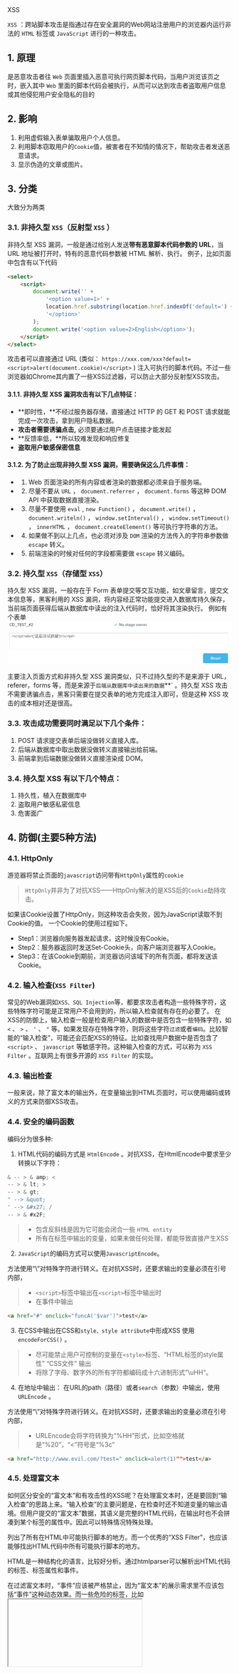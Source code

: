 <div class="title">XSS</div>

`XSS` ：跨站脚本攻击是指通过存在安全漏洞的Web网站注册用户的浏览器内运行非法的 `HTML` 标签或 `JavaScript` 进行的一种攻击。

## 1. 原理

是恶意攻击者往 `Web` 页面里插入恶意可执行网页脚本代码，当用户浏览该页之时，嵌入其中 `Web` 里面的脚本代码会被执行，从而可以达到攻击者盗取用户信息或其他侵犯用户安全隐私的目的

## 2. 影响

1. 利用虚假输入表单骗取用户个人信息。
2. 利用脚本窃取用户的`Cookie`值，被害者在不知情的情况下，帮助攻击者发送恶意请求。
3. 显示伪造的文章或图片。

## 3. 分类

大致分为两类

### 3.1. 非持久型 `XSS`（反射型 `XSS` ）

非持久型 XSS 漏洞，一般是通过给别人发送**带有恶意脚本代码参数的 URL**，当 URL 地址被打开时，特有的恶意代码参数被 HTML 解析、执行。
例子，比如页面中包含有以下代码

``` html
<select>
    <script>
        document.write('' +
            '<option value=1>' +
            location.href.substring(location.href.indexOf('default=') + 8) +
            '</option>'
        );
        document.write('<option value=2>English</option>');
    </script>
</select>
```

攻击者可以直接通过 URL (类似： `https://xxx.com/xxx?default=<script>alert(document.cookie)</script>` ) 注入可执行的脚本代码。不过一些浏览器如Chrome其内置了一些XSS过滤器，可以防止大部分反射型XSS攻击。

#### 3.1.1. 非持久型 XSS 漏洞攻击有以下几点特征：

* **即时性，**不经过服务器存储，直接通过 HTTP 的 GET 和 POST 请求就能完成一次攻击，拿到用户隐私数据。
* **攻击者需要诱骗点击,** 必须要通过用户点击链接才能发起
* **反馈率低，**所以较难发现和响应修复
* **盗取用户敏感保密信息**

#### 3.1.2. 为了防止出现非持久型 XSS 漏洞，需要确保这么几件事情：

* 1. Web 页面渲染的所有内容或者渲染的数据都必须来自于服务端。
* 2. 尽量不要从 `URL` ， `document.referrer` ， `document.forms` 等这种 DOM API 中获取数据直接渲染。
* 3. 尽量不要使用 `eval` , `new Function()` ， `document.write()` ， `document.writeln()` ， `window.setInterval()` ， `window.setTimeout()` ， `innerHTML` ， `document.createElement()` 等可执行字符串的方法。
* 4. 如果做不到以上几点，也必须对涉及 `DOM` 渲染的方法传入的字符串参数做 `escape` 转义。
* 5. 前端渲染的时候对任何的字段都需要做 `escape` 转义编码。

### 3.2. 持久型 `XSS`（存储型 `XSS`）

持久型 XSS 漏洞，一般存在于 Form 表单提交等交互功能，如文章留言，提交文本信息等，黑客利用的 XSS 漏洞，将内容经正常功能提交进入数据库持久保存，当前端页面获得后端从数据库中读出的注入代码时，恰好将其渲染执行。
例如有个表单
![](../img/img17.png )

主要注入页面方式和非持久型 XSS 漏洞类似，只不过持久型的不是来源于 URL，referer，forms 等，而是来源于`后端从数据库中读出来的数据`**` 。持久型 XSS 攻击不需要诱骗点击，黑客只需要在提交表单的地方完成注入即可，但是这种 XSS 攻击的成本相对还是很高。

### 3.3. 攻击成功需要同时满足以下几个条件：

1. POST 请求提交表单后端没做转义直接入库。
2. 后端从数据库中取出数据没做转义直接输出给前端。
3. 前端拿到后端数据没做转义直接渲染成 DOM。

### 3.4. 持久型 XSS 有以下几个特点：

1. 持久性，植入在数据库中
2. 盗取用户敏感私密信息
4. 危害面广

## 4. 防御(主要5种方法)

### 4.1. HttpOnly
游览器将禁止页面的`javascript`访问带有`HttpOnly`属性的`cookie`

> `HttpOnly`并非为了对抗XSS——HttpOnly解决的是XSS后的`Cookie`劫持攻击。

如果该Cookie设置了HttpOnly，则这种攻击会失败，因为JavaScript读取不到Cookie的值。
一个Cookie的使用过程如下。

* Step1：浏览器向服务器发起请求，这时候没有Cookie。
* Step2：服务器返回时发送Set-Cookie头，向客户端浏览器写入Cookie。
* Step3：在该Cookie到期前，浏览器访问该域下的所有页面，都将发送该Cookie。

### 4.2. 输入检查(`XSS Filter`)
常见的Web漏洞如`XSS、SQL Injection`等，都要求攻击者构造一些特殊字符，这些特殊字符可能是正常用户不会用到的，所以输入检查就有存在的必要了。
在XSS的防御上，输入检查一般是检查用户输入的数据中是否包含一些特殊字符，如 `<` 、 `>` 、 `'` 、 `"` 等。如果发现存在特殊字符，则将这些字符`过滤`或者`编码`。比较智能的“输入检查”，可能还会匹配XSS的特征。比如查找用户数据中是否包含了 `<script>` 、 `javascript` 等敏感字符。这种输入检查的方式，可以称为 `XSS Filter` 。互联网上有很多开源的 `XSS Filter` 的实现。

### 4.3. 输出检查
一般来说，除了富文本的输出外，在变量输出到HTML页面时，可以使用编码或转义的方式来防御XSS攻击。

### 4.4. 安全的编码函数
编码分为很多种:
1. HTML代码的编码方式是 `HtmlEncode` 。对抗XSS，在HtmlEncode中要求至少转换以下字符：

``` javascript
& -- > & amp; <
-- > & lt; >
-- > & gt;
" --> &quot;
' --> &#x27; /
-- > & #x2F;
```

> * 包含反斜线是因为它可能会闭合一些 `HTML entity`
> * 所有在标签中输出的变量，如果未做任何处理，都能导致直接产生XSS

2. `JavaScript`的编码方式可以使用`JavascriptEncode`。

方法使用“\”对特殊字符进行转义。在对抗XSS时，还要求输出的变量必须在引号内部，

> * `<script>`标签中输出在`<script>`标签中输出时
> * 在事件中输出

```html
<a href="#" onclick="funcA('$var')">test</a>
```

3. 在CSS中输出在CSS和`style、style attribute`中形成XSS 使用 `encodeForCSS()` 。

> * 尽可能禁止用户可控制的变量在`<style>`标签、“HTML标签的style属性” “CSS文件” 输出
> * 将除了字母、数字外的所有字符都编码成十六进制形式”\uHH“。

4. 在地址中输出： 在URL的path（路径）或者`search`（参数）中输出，使用 `URLEncode` 。

方法使用“\”对特殊字符进行转义。在对抗XSS时，还要求输出的变量必须在引号内部，

> * URLEncode会将字符转换为“%HH”形式，比如空格就是“%20”，“<”符号是“%3c”

```html
<a href="http://www.evil.com/?test=" onclick=alert(1)"">test</a>
```

### 4.5. 处理富文本
如何区分安全的“富文本”和有攻击性的XSS呢？在处理富文本时，还是要回到“输入检查”的思路上来。“输入检查”的主要问题是，在检查时还不知道变量的输出语境。但用户提交的“富文本”数据，其语义是完整的HTML代码，在输出时也不会拼凑到某个标签的属性中。因此可以特殊情况特殊处理。

列出了所有在HTML中可能执行脚本的地方。而一个优秀的“XSS Filter”，也应该能够找出HTML代码中所有可能执行脚本的地方。

HTML是一种结构化的语言，比较好分析。通过htmlparser可以解析出HTML代码的标签、标签属性和事件。

在过滤富文本时，“事件”应该被严格禁止，因为“富文本”的展示需求里不应该包括“事件”这种动态效果。而一些危险的标签，比如<iframe>、<script>、<base>、<form>等，也是应该严格禁止的。

在标签的选择上，应该使用白名单，避免使用黑名单。比如，只允许<a>、<img>、<div>等比较“安全”的标签存在。“白名单原则”不仅仅用于标签的选择，同样应该用于属性与事件的选择。

如果一定要允许用户自定义样式，则只能像过滤“富文本”一样过滤“CSS”。这需要一个CSSParser对样式进行智能分析，检查其中是否包含危险代码。有一些比较成熟的开源项目，实现了对富文本的XSS检查。

### 4.6. CSP
CSP 本质上就是建立白名单，开发者明确告诉浏览器哪些外部资源可以加载和执行。我们只需要配置规则，如何拦截是由浏览器自己实现的。我们可以通过这种方式来尽量减少 XSS 攻击。

通常可以通过两种方式来开启 CSP：

设置 HTTP Header 中的 `Content-Security-Policy`
设置 meta 标签的方式 `<meta http-equiv="Content-Security-Policy">`
这里以设置 HTTP Header 来举例

只允许加载本站资源
```
Content-Security-Policy: default-src ‘self’
```
只允许加载 HTTPS 协议图片
```
Content-Security-Policy: img-src https://*
```
允许加载任何来源框架
```
Content-Security-Policy: child-src 'none'
``
当然可以设置的属性远不止这些，你可以通过查阅 文档 的方式来学习，这里就不过多赘述其他的属性了。

对于这种方式来说，只要开发者配置了正确的规则，那么即使网站存在漏洞，攻击者也不能执行它的攻击代码，并且 CSP 的兼容性也不错。